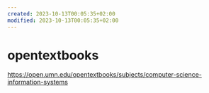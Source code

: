 ```yaml
---
created: 2023-10-13T00:05:35+02:00
modified: 2023-10-13T00:05:35+02:00
---
```


# opentextbooks

https://open.umn.edu/opentextbooks/subjects/computer-science-information-systems
